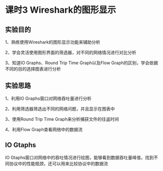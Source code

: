 # 课时3 Wireshark的图形显示

## 实验目的

1、熟练使用Wireshark的图形显示功能来辅助分析

2、学会灵活使用图形界面的筛选器，对不同的网络情况进行对比分析

3、知道IO Graphs、Round Trip Time Graph以及Flow Graph的区别，学会依据不同的目的选择图表进行分析

## 实验思路

1、利用IO Graphs窗口对网络吞吐量进行分析

2、利用筛选器筛选出不同的网络问题，并且显示在图表中

3、使用Round Trip Time Graph来分析捕获文件的往返时间

4、利用Flow Graph查看网络中的数据流

## IO Gtaphs

IO Gtaphs窗口对网络中的吞吐情况进行绘图，能够看到数据吞吐量峰值，找到不同协议中的性能瓶颈，还可以用来比较协议中的数据流

